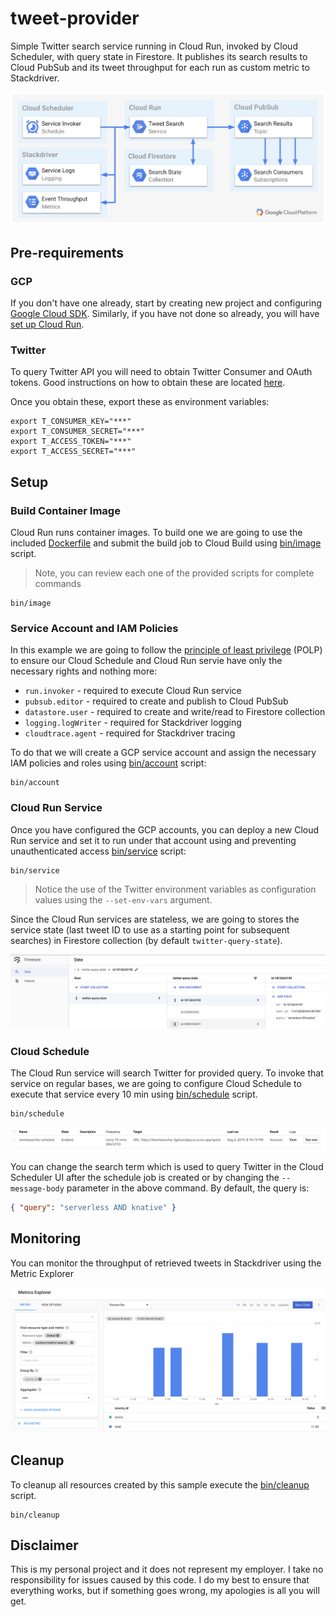 # tweet-provider

Simple Twitter search service running in Cloud Run, invoked by Cloud Scheduler, with query state in Firestore. It publishes its search results to Cloud PubSub and its tweet throughput for each run as custom metric to Stackdriver.

![](./image/overview.png)

## Pre-requirements

### GCP

If you don't have one already, start by creating new project and configuring [Google Cloud SDK](https://cloud.google.com/sdk/docs/). Similarly, if you have not done so already, you will have [set up Cloud Run](https://cloud.google.com/run/docs/setup).

### Twitter

To query Twitter API you will need to obtain Twitter Consumer and OAuth tokens. Good instructions on how to obtain these are located [here](https://iag.me/socialmedia/how-to-create-a-twitter-app-in-8-easy-steps/).

Once you obtain these, export these as environment variables:

```shell
export T_CONSUMER_KEY="***"
export T_CONSUMER_SECRET="***"
export T_ACCESS_TOKEN="***"
export T_ACCESS_SECRET="***"
```

## Setup

### Build Container Image

Cloud Run runs container images. To build one we are going to use the included [Dockerfile](./Dockerfile) and submit the build job to Cloud Build using [bin/image](./bin/image) script.

> Note, you can review each one of the provided scripts for complete commands

```shell
bin/image
```

### Service Account and IAM Policies

In this example we are going to follow the [principle of least privilege](https://searchsecurity.techtarget.com/definition/principle-of-least-privilege-POLP) (POLP) to ensure our Cloud Schedule and Cloud Run servie have only the necessary rights and nothing more:

* `run.invoker` - required to execute Cloud Run service
* `pubsub.editor` - required to create and publish to Cloud PubSub
* `datastore.user` - required to create and write/read to Firestore collection
* `logging.logWriter` - required for Stackdriver logging
* `cloudtrace.agent` - required for Stackdriver tracing

To do that we will create a GCP service account and assign the necessary IAM policies and roles using [bin/account](./bin/account) script:

```shell
bin/account
```

### Cloud Run Service

Once you have configured the GCP accounts, you can deploy a new Cloud Run service and set it to run under that account using and preventing unauthenticated access [bin/service](./bin/service) script:

```shell
bin/service
```

> Notice the use of the Twitter environment variables as configuration values using the `--set-env-vars` argument.

Since the Cloud Run services are stateless, we are going to stores the service state (last tweet ID to use as a starting point for subsequent searches) in Firestore collection (by default `twitter-query-state`).

![](./image/firestore.png)

### Cloud Schedule

The Cloud Run service will search Twitter for provided query. To invoke that service on regular bases, we are going to configure Cloud Schedule to execute that service every 10 min using [bin/schedule](./bin/schedule) script.

```shell
bin/schedule
```

![](./image/schedule.png)

You can change the search term which is used to query Twitter in the Cloud Scheduler UI after the schedule job is created or by changing the `--message-body` parameter in the above command. By default, the query is:

```json
{ "query": "serverless AND knative" }
```

## Monitoring

You can monitor the throughput of retrieved tweets in Stackdriver using the Metric Explorer

![](./image/metrics.png)

## Cleanup

To cleanup all resources created by this sample execute the [bin/cleanup](bin/cleanup) script.

```shell
bin/cleanup
```

## Disclaimer

This is my personal project and it does not represent my employer. I take no responsibility for issues caused by this code. I do my best to ensure that everything works, but if something goes wrong, my apologies is all you will get.